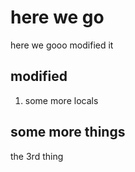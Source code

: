 # here we go

here we gooo 
modified it

## modified

1. some more locals

## some more things

the 3rd thing      